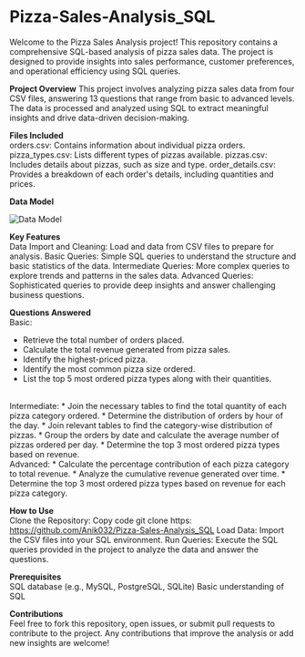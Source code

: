 # Pizza-Sales-Analysis_SQL
Welcome to the Pizza Sales Analysis project! This repository contains a comprehensive SQL-based analysis of pizza sales data. The project is designed to provide insights into sales performance, customer preferences, and operational efficiency using SQL queries.

**Project Overview**
This project involves analyzing pizza sales data from four CSV files, answering 13 questions that range from basic to advanced levels. The data is processed and analyzed using SQL to extract meaningful insights and drive data-driven decision-making.

**Files Included** <br> 
orders.csv: Contains information about individual pizza orders.
pizza_types.csv: Lists different types of pizzas available.
pizzas.csv: Includes details about pizzas, such as size and type.
order_details.csv: Provides a breakdown of each order's details, including quantities and prices.

**Data Model**

![Data Model](https://github.com/Anik032/Pizza-Sales-Analysis_SQL/assets/135404517/13192d11-5497-4657-8401-a2f6cb56295d)


**Key Features** <br> 
Data Import and Cleaning: Load and data from CSV files to prepare for analysis.
Basic Queries: Simple SQL queries to understand the structure and basic statistics of the data.
Intermediate Queries: More complex queries to explore trends and patterns in the sales data.
Advanced Queries: Sophisticated queries to provide deep insights and answer challenging business questions.

**Questions Answered** <br> 
Basic:
* Retrieve the total number of orders placed.
* Calculate the total revenue generated from pizza sales.
* Identify the highest-priced pizza.
* Identify the most common pizza size ordered.
* List the top 5 most ordered pizza types along with their quantities.
<br> 
Intermediate:
* Join the necessary tables to find the total quantity of each pizza category ordered.
* Determine the distribution of orders by hour of the day.
* Join relevant tables to find the category-wise distribution of pizzas.
* Group the orders by date and calculate the average number of pizzas ordered per day.
* Determine the top 3 most ordered pizza types based on revenue.
<br> 
Advanced:
* Calculate the percentage contribution of each pizza category to total revenue.
* Analyze the cumulative revenue generated over time.
* Determine the top 3 most ordered pizza types based on revenue for each pizza category.

**How to Use** <br> 
Clone the Repository:
Copy code
git clone https: https://github.com/Anik032/Pizza-Sales-Analysis_SQL
Load Data: Import the CSV files into your SQL environment.
Run Queries: Execute the SQL queries provided in the project to analyze the data and answer the questions.

**Prerequisites** <br> 
SQL database (e.g., MySQL, PostgreSQL, SQLite)
Basic understanding of SQL

**Contributions** <br> 
Feel free to fork this repository, open issues, or submit pull requests to contribute to the project. Any contributions that improve the analysis or add new insights are welcome!
